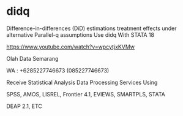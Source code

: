 # didq
Difference-in-differences (DiD) estimations treatment effects under alternative Parallel-q assumptions Use didq With STATA 18

https://www.youtube.com/watch?v=wpcytjxKVMw

Olah Data Semarang

WA : +6285227746673 (085227746673)

Receive Statistical Analysis Data Processing Services Using

SPSS, AMOS, LISREL, Frontier 4.1, EVIEWS, SMARTPLS, STATA

DEAP 2.1, ETC
